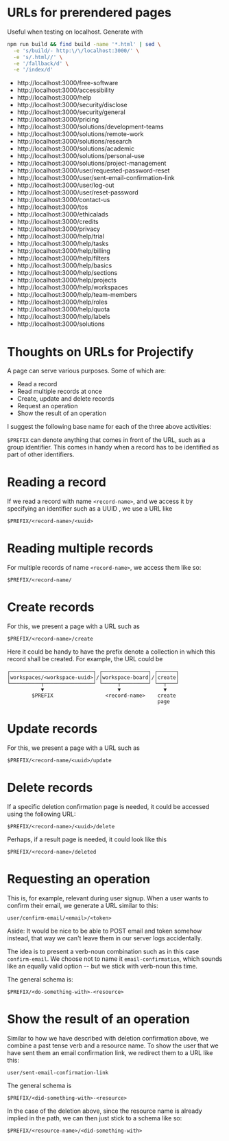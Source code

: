 <!--
SPDX-FileCopyrightText: 2024 JWP Consulting GK

SPDX-License-Identifier: AGPL-3.0-or-later
-->

# URLs for prerendered pages

Useful when testing on localhost. Generate with

```bash
npm run build && find build -name '*.html' | sed \
  -e 's/build/- http:\/\/localhost:3000/' \
  -e 's/.html//' \
  -e '/fallback/d' \
  -e '/index/d'
```

- http://localhost:3000/free-software
- http://localhost:3000/accessibility
- http://localhost:3000/help
- http://localhost:3000/security/disclose
- http://localhost:3000/security/general
- http://localhost:3000/pricing
- http://localhost:3000/solutions/development-teams
- http://localhost:3000/solutions/remote-work
- http://localhost:3000/solutions/research
- http://localhost:3000/solutions/academic
- http://localhost:3000/solutions/personal-use
- http://localhost:3000/solutions/project-management
- http://localhost:3000/user/requested-password-reset
- http://localhost:3000/user/sent-email-confirmation-link
- http://localhost:3000/user/log-out
- http://localhost:3000/user/reset-password
- http://localhost:3000/contact-us
- http://localhost:3000/tos
- http://localhost:3000/ethicalads
- http://localhost:3000/credits
- http://localhost:3000/privacy
- http://localhost:3000/help/trial
- http://localhost:3000/help/tasks
- http://localhost:3000/help/billing
- http://localhost:3000/help/filters
- http://localhost:3000/help/basics
- http://localhost:3000/help/sections
- http://localhost:3000/help/projects
- http://localhost:3000/help/workspaces
- http://localhost:3000/help/team-members
- http://localhost:3000/help/roles
- http://localhost:3000/help/quota
- http://localhost:3000/help/labels
- http://localhost:3000/solutions

# Thoughts on URLs for Projectify

A page can serve various purposes. Some of which are:

- Read a record
- Read multiple records at once
- Create, update and delete records
- Request an operation
- Show the result of an operation

I suggest the following base name for each of the three above activities:

`$PREFIX` can denote anything that comes in front of the URL, such as
a group identifier. This comes in handy when a record has to be identified
as part of other identifiers.

# Reading a record

If we read a record with name `<record-name>`, and we access it by specifying an identifier
such as a UUID <uuid>, we use a URL like

```
$PREFIX/<record-name>/<uuid>
```

# Reading multiple records

For multiple records of name `<record-name>`, we access them like so:

```
$PREFIX/<record-name/
```

# Create records

For this, we present a page with a URL such as

```
$PREFIX/<record-name>/create
```

Here it could be handy to have the prefix denote a collection in which
this record shall be created. For example, the URL could be

```
┌───────────────────────────┐ ┌───────────────┐ ┌──────┐
│workspaces/<workspace-uuid>│/│workspace-board│/│create│
└──────────┬────────────────┘ └─────┬─────────┘ └──┬───┘
           ▼                        ▼              ▼
        $PREFIX                 <record-name>    create
                                                 page
```

# Update records

For this, we present a page with a URL such as

```
$PREFIX/<record-name/<uuid>/update
```

# Delete records

If a specific deletion confirmation page is needed, it could be accessed
using the following URL:

```
$PREFIX/<record-name>/<uuid>/delete
```

Perhaps, if a result page is needed, it could look like this

```
$PREFIX/<record-name>/deleted
```

# Requesting an operation

This is, for example, relevant during user signup. When a user wants to
confirm their email, we generate a URL similar to this:

```
user/confirm-email/<email>/<token>
```

Aside: It would be nice to be able to POST email and token somehow instead,
that way we can't leave them in our server logs accidentally.

The idea is to present a verb-noun combination such as in this case
`confirm-email`. We choose not to name it `email-confirmation`, which sounds
like an equally valid option -- but we stick with verb-noun this time.

The general schema is:

```
$PREFIX/<do-something-with>-<resource>
```

# Show the result of an operation

Similar to how we have described with deletion confirmation above,
we combine a past tense verb and a resource name. To show the user
that we have sent them an email confirmation link, we redirect them to a URL
like this:

```
user/sent-email-confirmation-link
```

The general schema is

```
$PREFIX/<did-something-with>-<resource>
```

In the case of the deletion above, since the resource name is already
implied in the path, we can then just stick to a schema like so:

```
$PREFIX/<resource-name>/<did-something-with>
```
